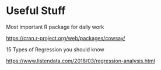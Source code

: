 # Useful Stuff

Most important R package for daily work

https://cran.r-project.org/web/packages/cowsay/

15 Types of Regression you should know

https://www.listendata.com/2018/03/regression-analysis.html
